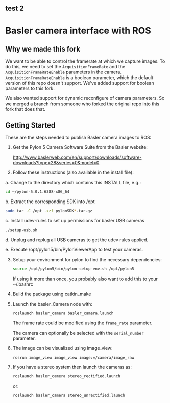 ## test 2 ##

Basler camera interface with ROS
========================

## Why we made this fork ##
We want to be able to control the framerate at which we capture images. To do this, we need to set the `AcquisitionFrameRate` and the `AcquisitionFrameRateEnable` parameters in the camera. `AcquisitionFrameRateEnable` is a boolean parameter, which the default version of this repo doesn't support. We've added support for boolean parameters to this fork.

We also wanted support for dynamic reconfigure of camera parameters. So we merged a branch from someone who forked the original repo into this fork that does that.

## Getting Started ##
These are the steps needed to publish Basler camera images to ROS:

1. Get the Pylon 5 Camera Software Suite from the Basler website:

   http://www.baslerweb.com/en/support/downloads/software-downloads?type=28&series=0&model=0

2. Follow these instructions (also available in the install file):

  a. Change to the directory which contains this INSTALL file, e.g.:
  ```bash
  cd ~/pylon-5.0.1.6388-x86_64
 ```
  b. Extract the corresponding SDK into /opt
  ```bash
  sudo tar -C /opt -xzf pylonSDK*.tar.gz
  ```
  c. Install udev-rules to set up permissions for basler USB cameras
  ```bash
  ./setup-usb.sh
  ```

  d. Unplug and replug all USB cameras to get the udev rules applied.

  e. Execute /opt/pylon5/bin/PylonViewerApp to test your cameras.

3. Setup your environment for pylon to find the necessary dependencies:

   ```bash
   source /opt/pylon5/bin/pylon-setup-env.sh /opt/pylon5
   ```
   If using it more than once, you probably also want to add this to your ~/.bashrc

4. Build the package using catkin_make

5. Launch the basler_Camera node with:

   ```bash
   roslaunch basler_camera basler_camera.launch
   ```

   The frame rate could be modified using the `frame_rate` parameter.

   The camera can optionally be selected with the `serial_number` parameter.

6. The image can be visualized using image_view:

   ```bash
   rosrun image_view image_view image:=/camera/image_raw
   ```

7. If you have a stereo system then launch the cameras as:
   ```bash
   roslaunch basler_camera stereo_rectified.launch
   ```
   or:
   ```bash
   roslaunch basler_camera stereo_unrectified.launch
   ```
